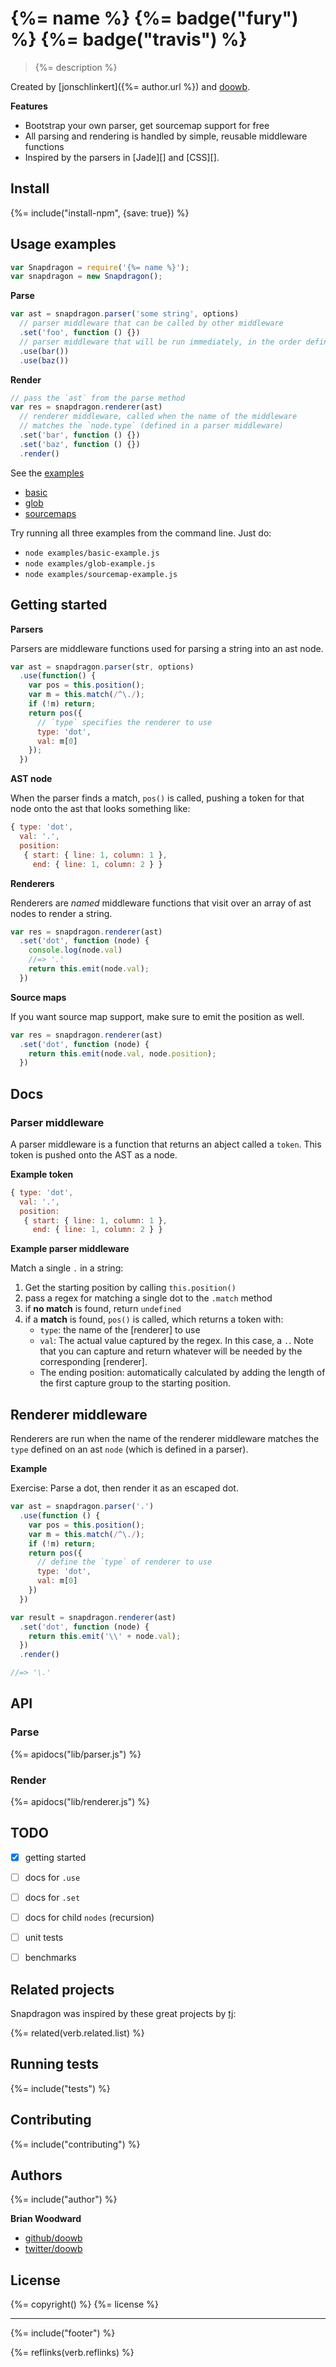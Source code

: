 # {%= name %} {%= badge("fury") %} {%= badge("travis") %}

> {%= description %}

Created by [jonschlinkert]({%= author.url %}) and [doowb](https://github.com/doowb).

**Features**

- Bootstrap your own parser, get sourcemap support for free
- All parsing and rendering is handled by simple, reusable middleware functions
- Inspired by the parsers in [Jade][] and [CSS][].

## Install
{%= include("install-npm", {save: true}) %}

## Usage examples

```js
var Snapdragon = require('{%= name %}');
var snapdragon = new Snapdragon();
```

**Parse**

```js
var ast = snapdragon.parser('some string', options)
  // parser middleware that can be called by other middleware
  .set('foo', function () {})
  // parser middleware that will be run immediately, in the order defined
  .use(bar())
  .use(baz())
```

**Render**

```js
// pass the `ast` from the parse method
var res = snapdragon.renderer(ast)
  // renderer middleware, called when the name of the middleware
  // matches the `node.type` (defined in a parser middleware)
  .set('bar', function () {})
  .set('baz', function () {})
  .render()
```

See the [examples](./examples/)

 - [basic](./examples/basic-example.js)
 - [glob](./examples/glob-example.js)
 - [sourcemaps](./examples/sourcemap-example.js)

Try running all three examples from the command line. Just do:

 - `node examples/basic-example.js`
 - `node examples/glob-example.js`
 - `node examples/sourcemap-example.js`


## Getting started

**Parsers**

Parsers are middleware functions used for parsing a string into an ast node.

```js
var ast = snapdragon.parser(str, options)
  .use(function() {
    var pos = this.position();
    var m = this.match(/^\./);
    if (!m) return;
    return pos({
      // `type` specifies the renderer to use
      type: 'dot',
      val: m[0]
    });
  })
```

**AST node**

When the parser finds a match, `pos()` is called, pushing a token for that node onto the ast that looks something like:

```js
{ type: 'dot',
  val: '.',
  position:
   { start: { line: 1, column: 1 },
     end: { line: 1, column: 2 } }
```

**Renderers**

Renderers are _named_ middleware functions that visit over an array of ast nodes to render a string.


```js
var res = snapdragon.renderer(ast)
  .set('dot', function (node) {
    console.log(node.val)
    //=> '.'
    return this.emit(node.val);
  })
```

**Source maps**

If you want source map support, make sure to emit the position as well.

```js
var res = snapdragon.renderer(ast)
  .set('dot', function (node) {
    return this.emit(node.val, node.position);
  })
```

## Docs

### Parser middleware

A parser middleware is a function that returns an abject called a `token`. This token is pushed onto the AST as a node.

**Example token**

```js
{ type: 'dot',
  val: '.',
  position:
   { start: { line: 1, column: 1 },
     end: { line: 1, column: 2 } }
```

**Example parser middleware**

Match a single `.` in a string:

  1. Get the starting position by calling `this.position()`
  1. pass a regex for matching a single dot to the `.match` method
  1. if **no match** is found, return `undefined`
  1. if a **match** is found, `pos()` is called, which returns a token with:
      * `type`: the name of the [renderer] to use
      * `val`: The actual value captured by the regex. In this case, a `.`. Note that you can capture and return whatever will be needed by the corresponding [renderer].
      * The ending position: automatically calculated by adding the length of the first capture group to the starting position. 


## Renderer middleware

Renderers are run when the name of the renderer middleware matches the `type` defined on an ast `node` (which is defined in a parser).

**Example**

Exercise: Parse a dot, then render it as an escaped dot.

```js
var ast = snapdragon.parser('.')
  .use(function () {
    var pos = this.position();
    var m = this.match(/^\./);
    if (!m) return;
    return pos({
      // define the `type` of renderer to use
      type: 'dot',
      val: m[0]
    })
  })

var result = snapdragon.renderer(ast)
  .set('dot', function (node) {
    return this.emit('\\' + node.val);
  })
  .render()

//=> '\.'
```

## API

### Parse
{%= apidocs("lib/parser.js") %}

### Render
{%= apidocs("lib/renderer.js") %}

## TODO

- [x] getting started
- [ ] docs for `.use`
- [ ] docs for `.set` 
- [ ] docs for child `nodes` (recursion)
- [ ] unit tests
- [ ] benchmarks


## Related projects

Snapdragon was inspired by these great projects by [tj](https://github.com/tj):

{%= related(verb.related.list) %}

## Running tests
{%= include("tests") %}

## Contributing
{%= include("contributing") %}

## Authors
{%= include("author") %}

**Brian Woodward**

+ [github/doowb](https://github.com/doowb)
+ [twitter/doowb](http://twitter.com/doowb)

## License
{%= copyright() %}
{%= license %}

***

{%= include("footer") %}

{%= reflinks(verb.reflinks) %}
